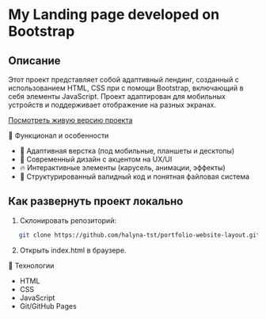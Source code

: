 # My Landing page developed on Bootstrap

## Описание
Этот проект представляет собой адаптивный лендинг, созданный с использованием HTML, CSS при с помощи Bootstrap, включающий в себя элементы JavaScript. Проект адаптирован для мобильных устройств и поддерживает отображение на разных экранах. 

[Посмотреть живую версию проекта]( https://halyna-tst.github.io/portfolio-website-layout/)


🔹 Функционал и особенности
- 📱 Адаптивная верстка (под мобильные, планшеты и десктопы)
- 🎨 Современный дизайн с акцентом на UX/UI
- 🔥 Интерактивные элементы (карусель, анимации, эффекты)
- 📂 Структурированный валидный код и понятная файловая система

## Как развернуть проект локально
1. Склонировать репозиторий:
```bash
   git clone https://github.com/halyna-tst/portfolio-website-layout.git
```

2. Открыть index.html в браузере.

🔹 Технологии
- HTML
- CSS
- JavaScript
- Git/GitHub Pages


